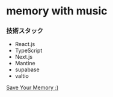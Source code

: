 # memory with music

### 技術スタック

- React.js
- TypeScript
- Next.js
- Mantine
- supabase
- valtio


[Save Your Memory :)](https://memory-with-music.vercel.app/)
